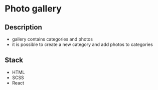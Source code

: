 # Photo gallery
## Description
- gallery contains categories and photos
- it is possible to create a new category and add photos to categories 
## Stack
- HTML
- SCSS
- React
